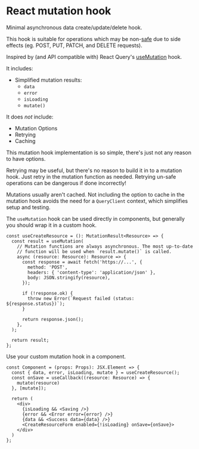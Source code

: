 # React mutation hook

Minimal asynchronous data create/update/delete hook.

This hook is suitable for operations which may be non-[safe](https://developer.mozilla.org/en-US/docs/Glossary/Safe/HTTP) due to side effects (eg. POST, PUT, PATCH, and DELETE requests).

Inspired by (and API compatible with) React Query's [useMutation](https://tanstack.com/query/v4/docs/reference/useMutation) hook.

It includes:

- Simplified mutation results:
  - `data`
  - `error`
  - `isLoading`
  - `mutate()`

It does _not_ include:

- Mutation Options
- Retrying
- Caching

This mutation hook implementation is so simple, there's just not any reason to have options.

Retrying may be useful, but there's no reason to build it in to a mutation hook. Just retry in the mutation function as needed. Retrying un-safe operations can be dangerous if done incorrectly!

Mutations usually aren't cached. Not including the option to cache in the mutation hook avoids the need for a `QueryClient` context, which simplifies setup and testing.

The `useMutation` hook can be used directly in components, but generally you should wrap it in a custom hook.

```tsx
const useCreateResource = (): MutationResult<Resource> => {
  const result = useMutation(
    // Mutation functions are always asynchronous. The most up-to-date
    // function will be used when `result.mutate()` is called.
    async (resource: Resource): Resource => {
      const response = await fetch('https://...', {
        method: 'POST',
        headers: { 'content-type': 'application/json' },
        body: JSON.stringify(resource),
      });

      if (!response.ok) {
        throw new Error(`Request failed (status: ${response.status})`);
      }

      return response.json();
    },
  );

  return result;
};
```

Use your custom mutation hook in a component.

```tsx
const Component = (props: Props): JSX.Element => {
  const { data, error, isLoading, mutate } = useCreateResource();
  const onSave = useCallback((resource: Resource) => {
    mutate(resource)
  }, [mutate]);

  return (
    <div>
      {isLoading && <Saving />}
      {error && <Error error={error} />}
      {data && <Success data={data} />}
      <CreateResourceForm enabled={!isLoading} onSave={onSave}>
    </div>
  )
};
```
